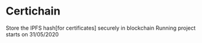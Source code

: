 # Certichain
Store the IPFS hash[for certificates] securely in blockchain
Running project starts on 31/05/2020
